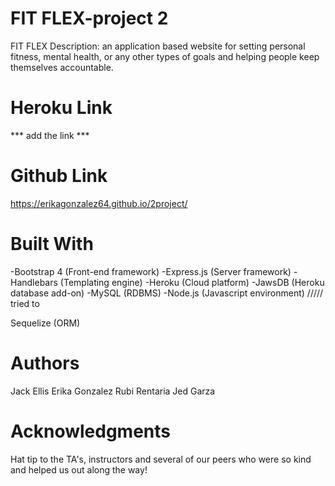 # FIT FLEX-project 2
FIT FLEX Description: an application based website for setting personal fitness, mental health, or any other types of goals and helping people keep themselves accountable.

# Heroku Link
*** add the link ***

# Github Link
 https://erikagonzalez64.github.io/2project/

# Built With
-Bootstrap 4 (Front-end framework) -Express.js (Server framework) -Handlebars (Templating engine) -Heroku (Cloud platform) -JawsDB (Heroku database add-on) -MySQL (RDBMS) -Node.js (Javascript environment) ///// tried to

Sequelize (ORM)

 # Authors
Jack Ellis
Erika Gonzalez
Rubi Rentaria
Jed Garza
# Acknowledgments
Hat tip to the TA's, instructors and several of our peers who were so kind and helped us out along the way!
